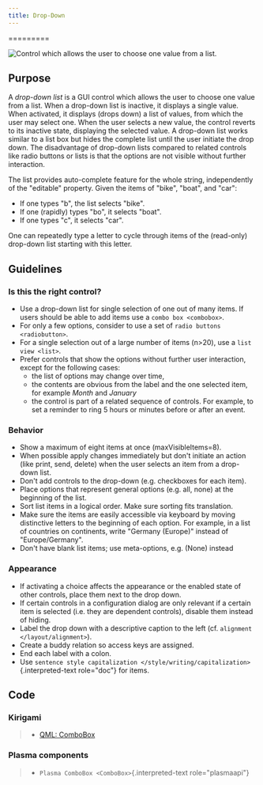 ```yaml
---
title: Drop-Down
---
```

=========

![Control which allows the user to choose one value from a
list.](/hig/Dropdown1.png)

Purpose
-------

A *drop-down list* is a GUI control which allows the user to choose one
value from a list. When a drop-down list is inactive, it displays a
single value. When activated, it displays (drops down) a list of values,
from which the user may select one. When the user selects a new value,
the control reverts to its inactive state, displaying the selected
value. A drop-down list works similar to a list box but hides the
complete list until the user initiate the drop down. The disadvantage of
drop-down lists compared to related controls like radio buttons or lists
is that the options are not visible without further interaction.

The list provides auto-complete feature for the whole string,
independently of the \"editable\" property. Given the items of \"bike\",
\"boat\", and \"car\":

-   If one types \"b\", the list selects \"bike\".
-   If one (rapidly) types \"bo\", it selects \"boat\".
-   If one types \"c\", it selects \"car\".

One can repeatedly type a letter to cycle through items of the
(read-only) drop-down list starting with this letter.

Guidelines
----------

### Is this the right control?

-   Use a drop-down list for single selection of one out of many items.
    If users should be able to add items use a
    `combo box <combobox>`.
-   For only a few options, consider to use a set of
    `radio buttons <radiobutton>`.
-   For a single selection out of a large number of items (n\>20), use a
    `list view <list>`.
-   Prefer controls that show the options without further user
    interaction, except for the following cases:
    -   the list of options may change over time,
    -   the contents are obvious from the label and the one selected
        item, for example *Month* and *January*
    -   the control is part of a related sequence of controls. For
        example, to set a reminder to ring 5 hours or minutes before or
        after an event.

### Behavior

-   Show a maximum of eight items at once (maxVisibleItems=8).
-   When possible apply changes immediately but don\'t initiate an
    action (like print, send, delete) when the user selects an item from
    a drop-down list.
-   Don\'t add controls to the drop-down (e.g. checkboxes for each
    item).
-   Place options that represent general options (e.g. all, none) at the
    beginning of the list.
-   Sort list items in a logical order. Make sure sorting fits
    translation.
-   Make sure the items are easily accessible via keyboard by moving
    distinctive letters to the beginning of each option. For example, in
    a list of countries on continents, write \"Germany (Europe)\"
    instead of \"Europe/Germany\".
-   Don\'t have blank list items; use meta-options, e.g. (None) instead

### Appearance

-   If activating a choice affects the appearance or the enabled state
    of other controls, place them next to the drop down.
-   If certain controls in a configuration dialog are only relevant if a
    certain item is selected (i.e. they are dependent controls), disable
    them instead of hiding.
-   Label the drop down with a descriptive caption to the left (cf.
    `alignment </layout/alignment>`).
-   Create a buddy relation so access keys are assigned.
-   End each label with a colon.
-   Use
    `sentence style capitalization </style/writing/capitalization>`{.interpreted-text
    role="doc"} for items.

Code
----

### Kirigami

> -   [QML:
>     ComboBox](https://doc.qt.io/qt-5/qml-qtquick-controls-combobox.html)

### Plasma components

> -   `Plasma ComboBox <ComboBox>`{.interpreted-text role="plasmaapi"}
